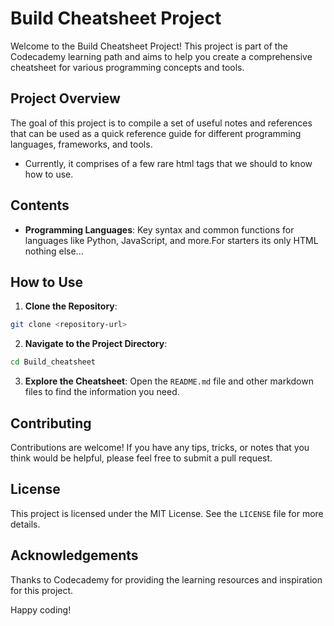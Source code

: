 # Build Cheatsheet Project

Welcome to the Build Cheatsheet Project! This project is part of the Codecademy learning path and aims to help you create a comprehensive cheatsheet for various programming concepts and tools.

## Project Overview

The goal of this project is to compile a set of useful notes and references that can be used as a quick reference guide for different programming languages, frameworks, and tools. 

* Currently, it comprises of a few rare html tags that we should to know how to use.

## Contents

- **Programming Languages**: Key syntax and common functions for languages like Python, JavaScript, and more.For starters its only HTML nothing else... 


## How to Use

1. **Clone the Repository**: 
  ```bash
  git clone <repository-url>
  ```
2. **Navigate to the Project Directory**:
  ```bash
  cd Build_cheatsheet
  ```
3. **Explore the Cheatsheet**: Open the `README.md` file and other markdown files to find the information you need.

## Contributing

Contributions are welcome! If you have any tips, tricks, or notes that you think would be helpful, please feel free to submit a pull request.

## License

This project is licensed under the MIT License. See the `LICENSE` file for more details.

## Acknowledgements

Thanks to Codecademy for providing the learning resources and inspiration for this project.

Happy coding!